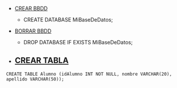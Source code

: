 - [CREAR BBDD]()
	- CREATE DATABASE MiBaseDeDatos;
- [BORRAR BBDD]()
	- DROP DATABASE IF EXISTS MiBaseDeDatos;

 - [CREAR TABLA]()
   	-
~~~
CREATE TABLE Alumno (idAlumno INT NOT NULL, nombre VARCHAR(20), apellido VARCHAR(50));
~~~

